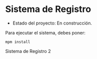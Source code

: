 <h1>Sistema de Registro</h1>

- Estado del proyecto: En construcción.

Para ejecutar el sistema, debes poner: 

```mpm install```

Sistema de Registro 2
